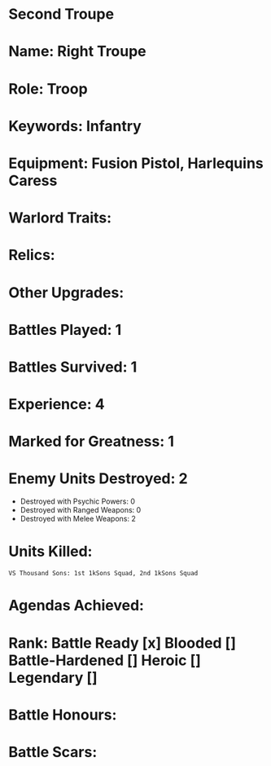 # Second Troupe

# Name: Right Troupe
# Role: Troop
# Keywords: Infantry
# Equipment: Fusion Pistol, Harlequins Caress
# Warlord Traits:
# Relics:
# Other Upgrades:

# Battles Played: 1
# Battles Survived: 1
# Experience: 4
# Marked for Greatness: 1
# Enemy Units Destroyed: 2
  * Destroyed with Psychic Powers: 0 
  * Destroyed with Ranged Weapons: 0 
  * Destroyed with Melee Weapons: 2
# Units Killed: 
    VS Thousand Sons: 1st 1kSons Squad, 2nd 1kSons Squad
# Agendas Achieved:

# Rank: Battle Ready [x] Blooded [] Battle-Hardened [] Heroic [] Legendary []

# Battle Honours: 
# Battle Scars: